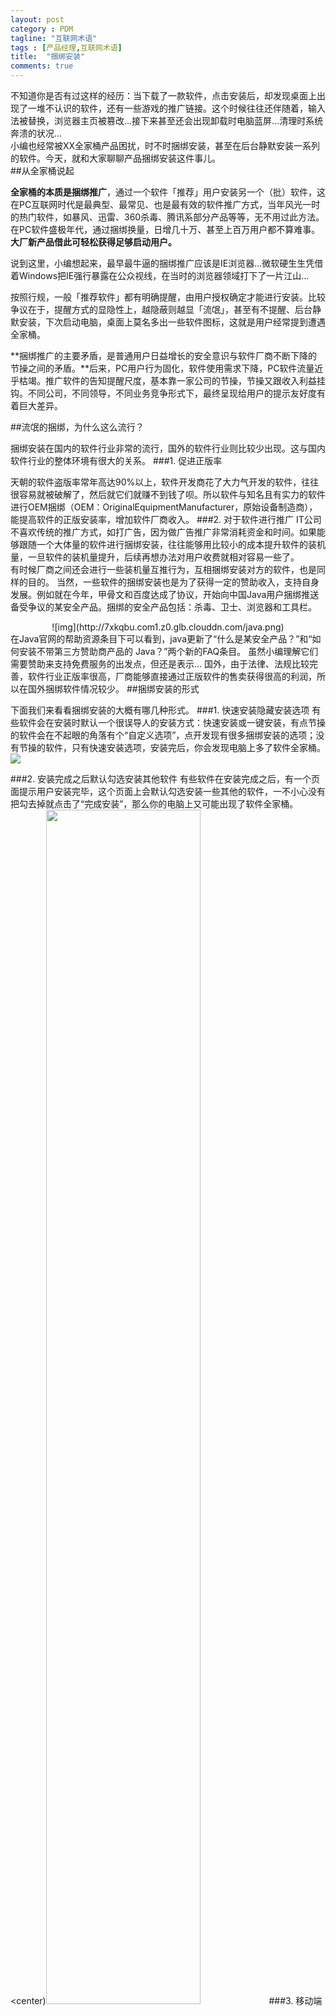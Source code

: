 ```yaml
---
layout: post
category : PDM
tagline: "互联网术语"
tags : [产品经理,互联网术语]
title:  "捆绑安装"
comments: true
---	 
```


不知道你是否有过这样的经历：当下载了一款软件，点击安装后，却发现桌面上出现了一堆不认识的软件，还有一些游戏的推广链接。这个时候往往还伴随着，输入法被替换，浏览器主页被篡改...接下来甚至还会出现卸载时电脑蓝屏...清理时系统奔溃的状况...  
小编也经常被XX全家桶产品困扰，时不时捆绑安装，甚至在后台静默安装一系列的软件。今天，就和大家聊聊产品捆绑安装这件事儿。  
##从全家桶说起

**全家桶的本质是捆绑推广**，通过一个软件「推荐」用户安装另一个（批）软件，这在PC互联网时代是最典型、最常见、也是最有效的软件推广方式，当年风光一时的热门软件，如暴风、迅雷、360杀毒、腾讯系部分产品等等，无不用过此方法。在PC软件盛极年代，通过捆绑换量，日增几十万、甚至上百万用户都不算难事。**大厂新产品借此可轻松获得足够启动用户。**

说到这里，小编想起来，最早最牛逼的捆绑推广应该是IE浏览器...微软硬生生凭借着Windows把IE强行暴露在公众视线，在当时的浏览器领域打下了一片江山...


按照行规，一般「推荐软件」都有明确提醒，由用户授权确定才能进行安装。比较争议在于，提醒方式的显隐性上，越隐蔽则越显「流氓」，甚至有不提醒、后台静默安装，下次启动电脑，桌面上莫名多出一些软件图标，这就是用户经常提到遭遇全家桶。

**捆绑推广的主要矛盾，是普通用户日益增长的安全意识与软件厂商不断下降的节操之间的矛盾。**后来，PC用户行为固化，软件使用需求下降，PC软件流量近乎枯竭。推广软件的告知提醒尺度，基本靠一家公司的节操，节操又跟收入利益挂钩。不同公司，不同领导，不同业务竞争形式下，最终呈现给用户的提示友好度有着巨大差异。


##流氓的捆绑，为什么这么流行？

捆绑安装在国内的软件行业非常的流行，国外的软件行业则比较少出现。这与国内软件行业的整体环境有很大的关系。
###1. 促进正版率

天朝的软件盗版率常年高达90%以上，软件开发商花了大力气开发的软件，往往很容易就被破解了，然后就它们就赚不到钱了呗。所以软件与知名且有实力的软件进行OEM捆绑（OEM：OriginalEquipmentManufacturer，原始设备制造商），能提高软件的正版安装率，增加软件厂商收入。
###2. 对于软件进行推广
IT公司不喜欢传统的推广方式，如打广告，因为做广告推广非常消耗资金和时间。如果能够跟随一个大体量的软件进行捆绑安装，往往能够用比较小的成本提升软件的装机量，一旦软件的装机量提升，后续再想办法对用户收费就相对容易一些了。  
有时候厂商之间还会进行一些装机量互推行为，互相捆绑安装对方的软件，也是同样的目的。
当然，一些软件的捆绑安装也是为了获得一定的赞助收入，支持自身发展。例如就在今年，甲骨文和百度达成了协议，开始向中国Java用户捆绑推送备受争议的某安全产品。捆绑的安全产品包括：杀毒、卫士、浏览器和工具栏。
<center>![img](http://7xkqbu.com1.z0.glb.clouddn.com/java.png)</center>
在Java官网的帮助资源条目下可以看到，java更新了“什么是某安全产品？”和“如何安装不带第三方赞助商产品的 Java？”两个新的FAQ条目。
虽然小编理解它们需要赞助来支持免费服务的出发点，但还是表示...
国外，由于法律、法规比较完善，软件行业正版率很高，厂商能够直接通过正版软件的售卖获得很高的利润，所以在国外捆绑软件情况较少。
##捆绑安装的形式

下面我们来看看捆绑安装的大概有哪几种形式。
###1. 快速安装隐藏安装选项
有些软件会在安装时默认一个很误导人的安装方式：快速安装或一键安装，有点节操的软件会在不起眼的角落有个“自定义选项”，点开发现有很多捆绑安装的选项；没有节操的软件，只有快速安装选项，安装完后，你会发现电脑上多了软件全家桶。
![](http://7xkqbu.com1.z0.glb.clouddn.com/百度影音.jpg)

###2. 安装完成之后默认勾选安装其他软件
有些软件在安装完成之后，有一个页面提示用户安装完毕，这个页面上会默认勾选安装一些其他的软件，一不小心没有把勾去掉就点击了“完成安装”，那么你的电脑上又可能出现了软件全家桶。
<center)<img src="http://7xkqbu.com1.z0.glb.clouddn.com/qq.png" width=70%></center>
###3. 移动端有新玩法
现在是移动互联网时代，关于捆绑安装有了更多的玩法。有的APP在启动页用了捆绑黑魔法，当用户左右滑动看APP介绍页时，有一个页面上会推荐其他的APP，而且还默认勾选了下载的选项（这个勾选的选项还极为不明显），只要用户没有取消勾选下载选项，一旦进入APP，就会自动生成下载任务，下载捆绑的APP。<br>

<center><img src="http://7xkqbu.com1.z0.glb.clouddn.com/暴风影音.jpg" width=20%></center>


今年7月底，工信部发布2015年第二季度电信服务质量通告显示，在对40余家手机应用商店应用软件进行的技术检测中，共发现有80款应用软件存在问题，其中大部分软件系恶意相互捆绑，强制安装在手机上，并进行了曝光。
国家的监管是一方面，用户的体验则是更重要的考量因素，用户抱怨积累的太多，也会有教育市场的时候~
目前市场规矩还没有形成，大家还要多多留心来抵抗这些“流氓”，小编发现知乎中，有小伙伴提出了一个看起来不错的拒绝捆绑静默安装的方式，大家可以试试看哦~
<img src="http://7xkqbu.com1.z0.glb.clouddn.com/知乎.png" >
<br>
[整理自_Glen_ 来源：简书](http://www.jianshu.com/p/4fe0598e188b# "http://www.jianshu.com/p/4fe0598e188b#")

